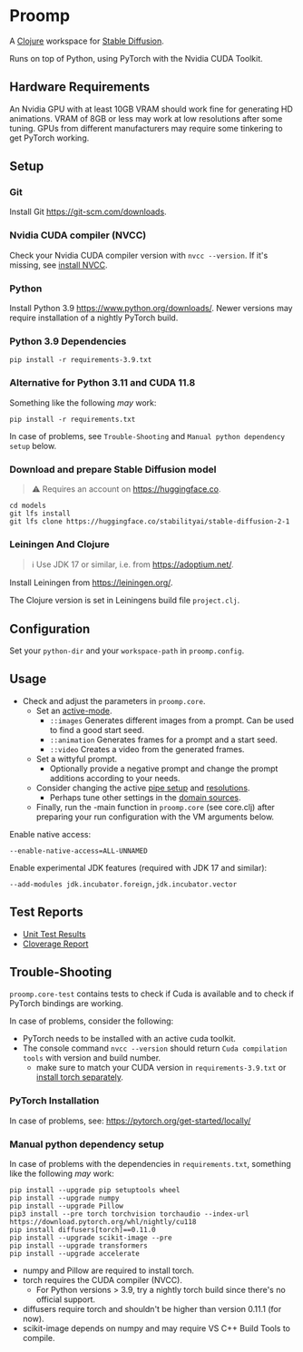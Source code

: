 # Proomp
A [Clojure](https://clojure.org/) workspace for [Stable Diffusion](https://stability.ai/blog/stable-diffusion-public-release).

Runs on top of Python, using PyTorch with the Nvidia CUDA Toolkit.

## Hardware Requirements
An Nvidia GPU with at least 10GB VRAM should work fine for generating HD animations.
VRAM of 8GB or less may work at low resolutions after some tuning.
GPUs from different manufacturers may require some tinkering to get PyTorch working.

## Setup
### Git
Install Git https://git-scm.com/downloads.

### Nvidia CUDA compiler (NVCC)
Check your Nvidia CUDA compiler version with `nvcc --version`.
If it's missing, see [install NVCC](https://docs.nvidia.com/cuda/cuda-compiler-driver-nvcc/).

### Python
Install Python 3.9 https://www.python.org/downloads/.
Newer versions may require installation of a nightly PyTorch build.

### Python 3.9 Dependencies

    pip install -r requirements-3.9.txt

### Alternative for Python 3.11 and CUDA 11.8
Something like the following *may* work:

    pip install -r requirements.txt

In case of problems, see `Trouble-Shooting` and `Manual python dependency setup` below.

### Download and prepare Stable Diffusion model
> &#x26a0;&#xfe0f; Requires an account on https://huggingface.co.

    cd models
    git lfs install
    git lfs clone https://huggingface.co/stabilityai/stable-diffusion-2-1

### Leiningen And Clojure
> &#x2139;  Use JDK 17 or similar, i.e. from https://adoptium.net/.

Install Leiningen from https://leiningen.org/.

The Clojure version is set in Leiningens build file `project.clj`.

## Configuration
Set your `python-dir` and your `workspace-path` in `proomp.config`.

## Usage
* Check and adjust the parameters in `proomp.core`.
  * Set an [active-mode](https://github.com/Tok/proomp/blob/main/src/proomp/core.clj#L11).
      * `::images` Generates different images from a prompt. Can be used to find a good start seed.
      * `::animation` Generates frames for a prompt and a start seed.
      * `::video` Creates a video from the generated frames.
  * Set a wittyful prompt.
    * Optionally provide a negative prompt and change the prompt additions according to your needs.
  * Consider changing the active [pipe setup](https://github.com/Tok/proomp/blob/main/src/proomp/domain/pipe/pipe_setup.clj) and [resolutions](https://github.com/Tok/proomp/blob/main/src/proomp/domain/image/resolution.clj).
    * Perhaps tune other settings in the [domain sources](https://github.com/Tok/proomp/blob/main/src/proomp/domain).
  * Finally, run the -main function in `proomp.core` (see core.clj) after preparing your run configuration with the VM arguments below.

Enable native access:

    --enable-native-access=ALL-UNNAMED

Enable experimental JDK features (required with JDK 17 and similar):

    --add-modules jdk.incubator.foreign,jdk.incubator.vector

## Test Reports
* [Unit Test Results](https://tok.github.io/proomp/test-report)
* [Cloverage Report](https://tok.github.io/proomp/cloverage)

## Trouble-Shooting
`proomp.core-test` contains tests to check if Cuda is available
and to check if PyTorch bindings are working.

In case of problems, consider the following:
- PyTorch needs to be installed with an active cuda toolkit.
- The console command `nvcc --version` should return `Cuda compilation tools` with version and build number.
  - make sure to match your CUDA version in `requirements-3.9.txt` or [install torch separately](https://pytorch.org/get-started/locally/).

### PyTorch Installation

In case of problems, see: https://pytorch.org/get-started/locally/

### Manual python dependency setup
In case of problems with the dependencies in `requirements.txt`,
something like the following *may* work:

    pip install --upgrade pip setuptools wheel
    pip install --upgrade numpy
    pip install --upgrade Pillow
    pip3 install --pre torch torchvision torchaudio --index-url https://download.pytorch.org/whl/nightly/cu118
    pip install diffusers[torch]==0.11.0
    pip install --upgrade scikit-image --pre
    pip install --upgrade transformers
    pip install --upgrade accelerate

* numpy and Pillow are required to install torch. 
* torch requires the CUDA compiler (NVCC).
  * For Python versions > 3.9, try a nightly torch build since there's no official support.
* diffusers require torch and shouldn't be higher than version 0.11.1 (for now).
* scikit-image depends on numpy and may require VS C++ Build Tools to compile.
